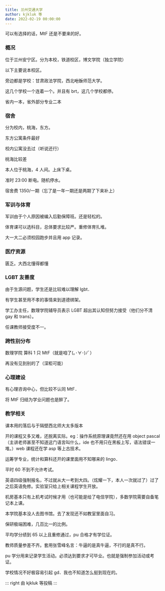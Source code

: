 ```yaml
---
title: 兰州交通大学
author: kjkluk 等
date: 2022-02-19 00:00:00
---
```


可以有选择的话，MtF 还是不要来的好。

### 概况

位于兰州安宁区。分为本校，铁道校区，博文学院（独立学院）

以下主要说本校区。

旁边都是学校：甘肃政法学院，西北~~吃饭~~师范大学。

这几个学校一个连着一个。并且有 brt，这几个学校都停。

省内一本，省外部分专业二本

### 宿舍

分为校内，桃海，东方。

东方公寓条件最好

校内公寓没去过（听说还行）

桃海比较差

本人位于桃海，4 人间。上床下桌。

准时 23:00 断电。随机停水。

宿舍费 1350/一期（忘了是一年一期还是两期了下来补上）

### 军训与体育

军训由于个人原因被编入后勤保障班。还是轻松的。

体育课可以选科目，总体要求比较严。重修体育扎堆。

大一大二必须校园跑步并且用 app 记录。

### 医疗资源

匮乏。大西北懂得都懂

### LGBT 友善度

由于生源问题，学生还是比较难以理解 lgbt．

有学生甚至用不孝的事情来到道德绑架。

学工办主任，数理学院辅导员表示 LGBT 超出其认知但努力接受（他们分不清 gay 和 trans）。

任课教师接受度不一。

### 跨性别分布

数理学院 算科 1 只 MtF（就是咱了(｡･∀･)ﾉﾞ）

再没有见到别的了（深柜可能）

### 心理建设

有心理咨询中心，但比较不认同 MtF．

将 MtF 归结为学业问题也是醉了。

### 教学相关

课本用的落后与于隔壁西北师大太多版本

开的课程又多又难，还脱离实际。eg：操作系统原理课竟然还在用 object pascal（主讲老师甚至不知道这门语言叫什么，ide 也不用只在黑板上写，语法错误一堆。）web 课程还在学 asp 等上古技术。

运筹学专业，统计和算科还开的课里面用不知哪来的 lingo．

平时 60 不到不允许考试。

英语四级强制报名，不过就从大一考到大四。（炫耀一下，本人一次就过了）过了之后英语免修。实验室只给上相关课程学生开放。

机房基本只有上机考试时候才用（也可能是给了电信学院），多数学院需要自备笔记本上课。

本学院基本没人去图书馆。去了发现还不如教室里面自习。

保研极端困难，几百比一的比例。

平均学分绩到 65 以上且重修通过，pu 合格才有学位证。

教师质量参差不齐。套用张雪峰名言：牛逼的是真牛逼，不行的是真不行。

pu 学分用来记录学生活动。必须达到要求才可毕业。也就是强制参加活动或考证。

学校情况不好极容易引起 gd．我也不知道怎么挺到现在的。

::: right
由 kjkluk 等投稿
:::
